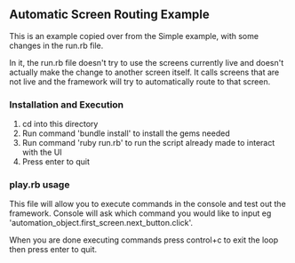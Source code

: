 ## Automatic Screen Routing Example

This is an example copied over from the Simple example, with some changes in the run.rb file.

In it, the run.rb file doesn't try to use the screens currently live and doesn't actually make the change to another screen itself.
It calls screens that are not live and the framework will try to automatically route to that screen.

### Installation and Execution

1. cd into this directory
2. Run command 'bundle install' to install the gems needed
3. Run command 'ruby run.rb' to run the script already made to interact with the UI
4. Press enter to quit

### play.rb usage

This file will allow you to execute commands in the console and test out the framework.  Console will ask which command
you would like to input eg 'automation_object.first_screen.next_button.click'.

When you are done executing commands press control+c to exit the loop then press enter to quit.
